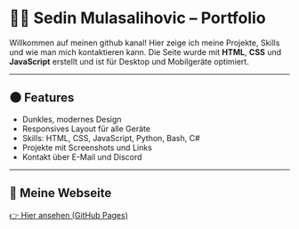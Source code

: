 # 🧑‍💻 Sedin Mulasalihovic – Portfolio

Willkommen auf meinen github kanal! 
Hier zeige ich meine Projekte, Skills und wie man mich kontaktieren kann. Die Seite wurde mit **HTML**, **CSS** und **JavaScript** erstellt und ist für Desktop und Mobilgeräte optimiert.

---

## 🌑 Features

- Dunkles, modernes Design
- Responsives Layout für alle Geräte
- Skills: HTML, CSS, JavaScript, Python, Bash, C#
- Projekte mit Screenshots und Links
- Kontakt über E-Mail und Discord

---

## 🔗 Meine Webseite

[👉 Hier ansehen (GitHub Pages)](https://sedin-mulasalihovic.github.io/portfolio/)

